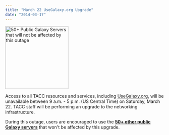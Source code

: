 ```yaml
---
title: "March 22 UseGalaxy.org Upgrade"
date: "2014-03-17"
---
```

<div class='right'><a href='/use/'><img src="/src/public-galaxy-servers/50PlusSlide.png" alt="50+ Public Galaxy Servers that will not be affected by this outage" width="200" /></a></div>

Access to all TACC resources and services, including [UseGalaxy.org](https://usegalaxy.org), will be unavailable between 9 a.m. - 5 p.m. (US Central Time) on Saturday, March 22.  TACC staff will be performing an upgrade to the networking infrastructure.

During this outage, users are encouraged to use the **[50+ other public Galaxy servers](/use/)** that won't be affected by this upgrade.
